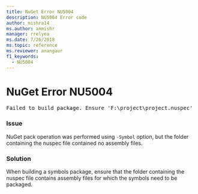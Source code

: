 ```yaml
---
title: NuGet Error NU5004
description: NU5004 Error code
author: mishra14
ms.author: anmishr
manager: rrelyea
ms.date: 7/26/2018
ms.topic: reference
ms.reviewer: anangaur
f1_keywords:
  - NU5004
---
```


# NuGet Error NU5004
<pre>Failed to build package. Ensure 'F:\project\project.nuspec' includes assembly files. For help on building symbols package, visit http://docs.nuget.org/.</pre>

### Issue

NuGet pack operation was performed using `-Symbol` option, but the folder containing the nuspec file contained no assembly files. 


### Solution

When building a symbols package, ensure that the folder containing the nuspec file contains assembly files for which the symbols need to be packaged.

